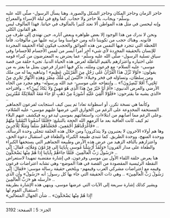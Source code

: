 ------------------------------------------------------------------------

حاجز الزمان وحاجز المكان وحاجز الشكل والصورة. وهنا يسأل الرسول- صلّى الله
عليه وسلّم- ويجاب، بلا حاجز ولا حجاب. كما وقع في ليلة الإسراء والمعراج.  
وإنه ليحسن في مثل هذه المواطن ألا نعتد كثيرا بالمألوف في حياتنا. فهذا
المألوف ليس هو القانون الكلي.  
ونحن لا ندرك من هذا الوجود إلا بعض ظواهره وبعض آثاره، حين نهتدي إلى طرف
من قانونه. وهناك حجب من تكويننا ذاته ومن حواسنا وما نرتبه عليها من
مألوفات. فأما اللحظة التي تتجرد فيها النفس من هذه العوائق والحجب فيكون
لقاء الحقيقة المجردة للإنسان بالحقيقة المجردة لأي شيء آخر أمرا أيسر من
لمس الأجسام للأجسام! وفي سياق تسلية الرسول- صلّى الله عليه وسلّم- عما
يعترض به المعترضون من كبراء قومه على اختياره واعتزازهم بالقيم الباطلة
لعرض هذه الحياة الدنيا. تجيء حلقة من قصة موسى- عليه السلام- مع فرعون
وملئه، يذكر فيها اعتزاز فرعون بمثل ما يعتز به من يقولون: «لَوْلا نُزِّلَ هذَا
الْقُرْآنُ عَلى رَجُلٍ مِنَ الْقَرْيَتَيْنِ عَظِيمٍ» ! وتباهيه بما له من ملك ومن سلطان،
وتساؤله في فخر وخيلاء: «أَلَيْسَ لِي مُلْكُ مِصْرَ وَهذِهِ الْأَنْهارُ تَجْرِي مِنْ تَحْتِي؟ أَفَلا
تُبْصِرُونَ؟» .. وانتفاخه على موسى- عبد الله ورسوله- وهو مجرد من الجاه الأرضي
والعرض الدنيوي: «أَمْ أَنَا خَيْرٌ مِنْ هذَا الَّذِي هُوَ مَهِينٌ وَلا يَكادُ يُبِينُ؟» ..
واقتراحه الذي يشبه ما يقترحون: «فَلَوْلا أُلْقِيَ عَلَيْهِ أَسْوِرَةٌ مِنْ ذَهَبٍ أَوْ جاءَ مَعَهُ
الْمَلائِكَةُ مُقْتَرِنِينَ» ..  
وكأنما هي نسخة تكرر، أو اسطوانة تعاد! ثم يبين كيف استجابت لفرعون
الجماهير المستخفة المخدوعة على الرغم من الخوارق التي عرضها عليهم موسى-
عليه السّلام- وعلى الرغم مما أصابهم من ابتلاءات، واستغاثتهم بموسى ليدعو
ربه فيكشف عنهم البلاء.  
ثم كيف كانت العاقبة بعد ما ألزمهم الله الحجة بالتبليغ: «فَلَمَّا آسَفُونا
انْتَقَمْنا مِنْهُمْ فَأَغْرَقْناهُمْ أَجْمَعِينَ، فَجَعَلْناهُمْ سَلَفاً وَمَثَلًا لِلْآخِرِينَ» ..  
وها هم أولاء الآخرون لا يعتبرون ولا يتذكرون! ومن خلال هذه الحلقة تتجلى
وحدة الرسالة، ووحدة المنهج، ووحدة الطريق. كما تتبدى طبيعة الكبراء
والطغاة في استقبال دعوة الحق، واعتزازهم بالتافه الزهيد من عرض هذه الأرض
وطبيعة الجماهير التي يستخفها الكبراء والطغاة على مدار القرون! «وَلَقَدْ
أَرْسَلْنا مُوسى بِآياتِنا إِلى فِرْعَوْنَ وَمَلَائِهِ، فَقالَ: إِنِّي رَسُولُ رَبِّ الْعالَمِينَ. فَلَمَّا
جاءَهُمْ بِآياتِنا إِذا هُمْ مِنْها يَضْحَكُونَ» ..  
هنا يعرض حلقة اللقاء الأول بين موسى وفرعون، في إشارة مقتضبة تمهيدا
لاستعراض النقطة الرئيسية المقصودة من القصة في هذا الموضع- وهي تشابه
اعتراضات فرعون وقيمه مع اعتراضات مشركي العرب وقيمهم- ويلخص حقيقة رسالة
موسى: «فَقالَ: إِنِّي رَسُولُ رَبِّ الْعالَمِينَ» .. وهي ذات الحقيقة التي جاء بها كل
رسول: أنه «رَسُولُ» وأن الذي أرسله هو «رَبِّ الْعالَمِينَ» ..  
ويشير كذلك إشارة سريعة إلى الآيات التي عرضها موسى، وينهي هذه الإشارة
بطريقة استقبال القوم لها:  
«إِذا هُمْ مِنْها يَضْحَكُونَ» .. شأن الجهال المتعالين!

------------------------------------------------------------------------

الجزء: 5 ¦ الصفحة: 3192
